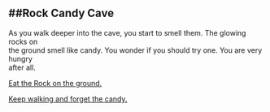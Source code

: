 ##Rock Candy Cave
---
As you walk deeper into the cave, you start to smell them. The glowing rocks on  
the ground smell like candy. You wonder if you should try one. You are very hungry   
after all. 

[Eat the Rock on the ground.](endings/diabeetus.md)   

[Keep walking and forget the candy.](cave_end.md)